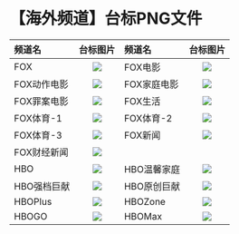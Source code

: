 # 【海外频道】台标PNG文件
|频道名|台标图片|频道名|台标图片|
|:---|:---:|:---|:---:|
|FOX|<img src="https://raw.githubusercontent.com/wanglindl/TVlogo/main/img/FOX.png">|FOX电影|<img src="https://raw.githubusercontent.com/wanglindl/TVlogo/main/img/FOX1.png">|
|FOX动作电影|<img src="https://raw.githubusercontent.com/wanglindl/TVlogo/main/img/FOX2.png">|FOX家庭电影|<img src="https://raw.githubusercontent.com/wanglindl/TVlogo/main/img/FOX3.png">|
|FOX罪案电影|<img src="https://raw.githubusercontent.com/wanglindl/TVlogo/main/img/FOX4.png">|FOX生活|<img src="https://raw.githubusercontent.com/wanglindl/TVlogo/main/img/FOX5.png">|
|FOX体育-1|<img src="https://raw.githubusercontent.com/wanglindl/TVlogo/main/img/FOX6.png">|FOX体育-2|<img src="https://raw.githubusercontent.com/wanglindl/TVlogo/main/img/FOX7.png">|
|FOX体育-3|<img src="https://raw.githubusercontent.com/wanglindl/TVlogo/main/img/FOX8.png">|FOX新闻|<img src="https://raw.githubusercontent.com/wanglindl/TVlogo/main/img/FOX9.png">|
|FOX财经新闻|<img src="https://raw.githubusercontent.com/wanglindl/TVlogo/main/img/FOX10.png">|
|HBO|<img src="https://raw.githubusercontent.com/wanglindl/TVlogo/main/img/HBO.png">|HBO温馨家庭|<img src="https://raw.githubusercontent.com/wanglindl/TVlogo/main/img/HBO1.png">|
|HBO强档巨献|<img src="https://raw.githubusercontent.com/wanglindl/TVlogo/main/img/HBO2.png">|HBO原创巨献|<img src="https://raw.githubusercontent.com/wanglindl/TVlogo/main/img/HBO3.png">|
|HBOPlus|<img src="https://raw.githubusercontent.com/wanglindl/TVlogo/main/img/HBO4.png">|HBOZone|<img src="https://raw.githubusercontent.com/wanglindl/TVlogo/main/img/HBO5.png">|
|HBOGO|<img src="https://raw.githubusercontent.com/wanglindl/TVlogo/main/img/HBO6.png">|HBOMax|<img src="https://raw.githubusercontent.com/wanglindl/TVlogo/main/img/HBO7.png">|
